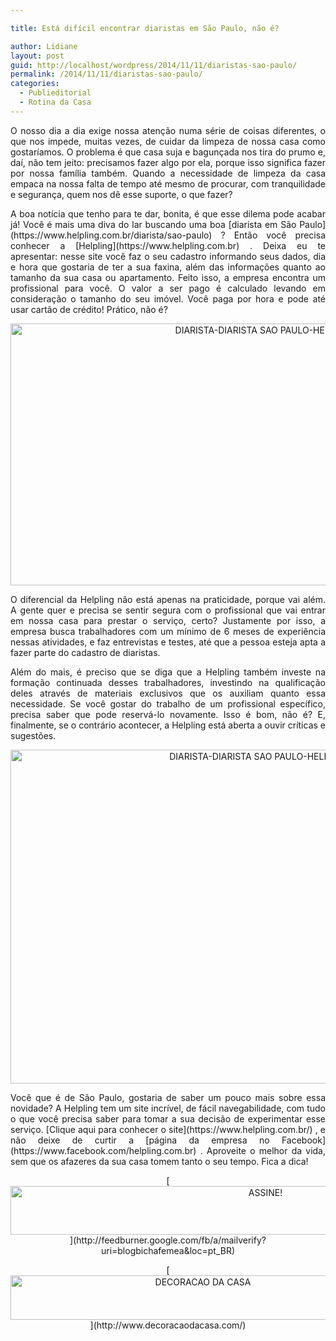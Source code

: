 ```yaml
---

title: Está difícil encontrar diaristas em São Paulo, não é?

author: Lidiane
layout: post
guid: http://localhost/wordpress/2014/11/11/diaristas-sao-paulo/
permalink: /2014/11/11/diaristas-sao-paulo/
categories:
  - Publieditorial
  - Rotina da Casa
---
```

<p align="justify">
  O nosso dia a dia exige nossa atenção numa série de coisas diferentes, o que nos impede, muitas vezes, de cuidar da limpeza de nossa casa como gostaríamos. O problema é que casa suja e bagunçada nos tira do prumo e, daí, não tem jeito: precisamos fazer algo por ela, porque isso significa fazer por nossa família também. Quando a necessidade de limpeza da casa empaca na nossa falta de tempo até mesmo de procurar, com tranquilidade e segurança, quem nos dê esse suporte, o que fazer?
</p>

<p align="justify">
  A boa notícia que tenho para te dar, bonita, é que esse dilema pode acabar já! Você é mais uma diva do lar buscando uma boa [diarista em São Paulo](https://www.helpling.com.br/diarista/sao-paulo) ? Então você precisa conhecer a [Helpling](https://www.helpling.com.br) . Deixa eu te apresentar: nesse site você faz o seu cadastro informando seus dados, dia e hora que gostaria de ter a sua faxina, além das informações quanto ao tamanho da sua casa ou apartamento. Feito isso, a empresa encontra um profissional para você. O valor a ser pago é calculado levando em consideração o tamanho do seu imóvel. Você paga por hora e pode até usar cartão de crédito! Prático, não é?
</p>

<p align="center">
  <a href="http://www.trololodemulher.com.br/blog/wp-content/uploads/2014/11/DIARISTA-DIARISTA-SAO-PAULO-HELPLING.png"><img class="alignnone size-full wp-image-10580" src="http://www.trololodemulher.com.br/blog/wp-content/uploads/2014/11/DIARISTA-DIARISTA-SAO-PAULO-HELPLING.png" alt="DIARISTA-DIARISTA SAO PAULO-HELPLING" width="800" height="419" /></a>
</p>

<p align="justify">
  O diferencial da Helpling não está apenas na praticidade, porque vai além. A gente quer e precisa se sentir segura com o profissional que vai entrar em nossa casa para prestar o serviço, certo? Justamente por isso, a empresa busca trabalhadores com um mínimo de 6 meses de experiência nessas atividades, e faz entrevistas e testes, até que a pessoa esteja apta a fazer parte do cadastro de diaristas.
</p>

<p align="justify">
  Além do mais, é preciso que se diga que a Helpling também investe na formação continuada desses trabalhadores, investindo na qualificação deles através de materiais exclusivos que os auxiliam quanto essa necessidade. Se você gostar do trabalho de um profissional específico, precisa saber que pode reservá-lo novamente. Isso é bom, não é? E, finalmente, se o contrário acontecer, a Helpling está aberta a ouvir críticas e sugestões.
</p>

<p align="center">
  <a href="http://www.trololodemulher.com.br/blog/wp-content/uploads/2014/11/DIARISTA-DIARISTA-SAO-PAULO-HELPLING2.png"><img class="alignnone size-full wp-image-10581" src="http://www.trololodemulher.com.br/blog/wp-content/uploads/2014/11/DIARISTA-DIARISTA-SAO-PAULO-HELPLING2.png" alt="DIARISTA-DIARISTA SAO PAULO-HELPLING[2]" width="800" height="534" /></a>
</p>

<p align="justify">
  Você que é de São Paulo, gostaria de saber um pouco mais sobre essa novidade? A Helpling tem um site incrível, de fácil navegabilidade, com tudo o que você precisa saber para tomar a sua decisão de experimentar esse serviço. [Clique aqui para conhecer o site](https://www.helpling.com.br/) , e não deixe de curtir a [página da empresa no Facebook](https://www.facebook.com/helpling.com.br) . Aproveite o melhor da vida, sem que os afazeres da sua casa tomem tanto o seu tempo. Fica a dica!
</p>

<p align="center">
  [<img class="alignnone size-full wp-image-10439" src="http://www.trololodemulher.com.br/blog/wp-content/uploads/2014/09/ASSINE.png" alt="ASSINE!" width="800" height="78" />](http://feedburner.google.com/fb/a/mailverify?uri=blogbichafemea&loc=pt_BR) 
</p>

<p align="center">
  [<img class="alignnone size-full wp-image-10262" src="http://www.trololodemulher.com.br/blog/wp-content/uploads/2014/07/DECORACAO-DA-CASA.png" alt="DECORACAO DA CASA" width="600" height="71" />](http://www.decoracaodacasa.com/) 
</p>

<p align="justify">
  <p align="justify">
    <p align="justify">